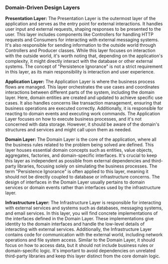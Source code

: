 
### Domain-Driven Design Layers

**Presentation Layer:** The Presentation Layer is the outermost layer of the application and serves as the entry point for external interactions. It handles user input and external requests, shaping responses to be presented to the user. This layer includes components like Controllers for handling HTTP requests and Consumers for interacting with external messaging systems. It's also responsible for sending information to the outside world through Controllers and Producer classes. While this layer focuses on interaction with the outside world, it's worth noting that, depending on the application's complexity, it might directly interact with the database or other external systems. The concept of "Persistence Ignorance" is not a strict requirement in this layer, as its main responsibility is interaction and user experience.

**Application Layer:** The Application Layer is where the business process flows are managed. This layer orchestrates the use cases and coordinates interactions between different parts of the system, including the domain layer. Here, domain entities are created and updated to achieve specific use cases. It also handles concerns like transaction management, ensuring that business operations are executed correctly. Additionally, it is responsible for reacting to domain events and executing work commands. The Application Layer focuses on how to execute business processes, and it's not concerned with data storage. However, it should be aware of the domain's structures and services and might call upon them as needed.

**Domain Layer:** The Domain Layer is the core of the application, where all the business rules related to the problem being solved are defined. This layer houses essential domain concepts such as entities, value objects, aggregates, factories, and domain-specific interfaces. It's crucial to keep this layer as independent as possible from external dependencies and third-party libraries, focusing solely on simulating the business processes. The term "Persistence Ignorance" is often applied to this layer, meaning it should not be directly coupled to database or infrastructure concerns. The design of interfaces in the Domain Layer usually pertains to domain services or domain events rather than interfaces used by the infrastructure layer.

**Infrastructure Layer:** The Infrastructure Layer is responsible for interacting with external services and systems such as databases, messaging systems, and email services. In this layer, you will find concrete implementations of the interfaces defined in the Domain Layer. These implementations give identity to the domain interfaces and handle the low-level details of interacting with external services. Additionally, the Infrastructure Layer contains code for communication with the external world, including network operations and file system access. Similar to the Domain Layer, it should focus on how to access data, but it should not include business rules or domain-specific logic. It's important to avoid dependencies on unrelated third-party libraries and keep this layer distinct from the core domain logic.


